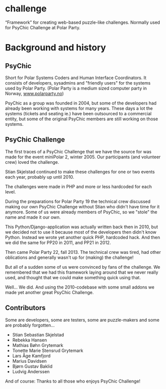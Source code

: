 # challenge

“Framework” for creating web-based puzzle-like challenges.
Normally used for PsyChic Challenge at Polar Party.


# Background and history

## PsyChic

Short for Polar Systems Coders and Human Interface Coordinators.
It consists of developers, sysadmins and "friendly users" for the systems used
by Polar Party.
(Polar Party is a medium sized computer party in Norway, www.polarparty.no)

PsyChic as a group was founded in 2004, but some of the developers had already
been working with systems for many years.
These days a lot the systems (tickets and seating ie.) have been outsourced to
a commercial entity, but some of the original PsyChic members are still working
on those systems.


## PsyChic Challenge

The first traces of a PsyChic Challenge that we have the source for was made
for the event miniPolar 2, winter 2005.
Our participants (and volunteer crew) loved the challenge.

Stian Skjelstad continued to make these challenges for one or two events each
year, probably up until 2010.

The challenges were made in PHP and more or less hardcoded for each level.

During the preparations for Polar Party 19 the technical crew discussed making
our own PsyChic Challenge without Stian who didn't have time for it anymore.
Some of us were already members of PsyChic, so we "stole" the name and made it
our own.

This Python/Django-application was actually written back then in 2010, but 
we decided not to use it because most of the developers then didn't know
Python. Instead we wrote yet another quick PHP, hardcoded hack.
And then we did the same for PP20 in 2011, and PP21 in 2012.

Then came Polar Party 22, fall 2013.
The technical crew was tired, had other oblications and generally wasn't up
for (making) the challenge!

But all of a sudden some of us were convinced by fans of the challenge.
We remembered that we had this framework laying around that we never really
used, and thought that we could make something quick using that.

Well... We did. And using the 2010-codebase with some small addons we made
yet another great PsyChic Challenge.


## Contributors

Some are developers, some are testers, some are puzzle-makers and some are
probably forgotten...

* Stian Sebastian Skjelstad
* Rebekka Hansen
* Mathias Bøhn Grytemark
* Tonette Marie Stensrud Grytemark
* Lars Åge Kamfjord
* Marius Davidsen
* Bjørn Gustav Baklid
* Ludvig Anderssen

And of course: Thanks to all those who enjoys PsyChic Challenge!

